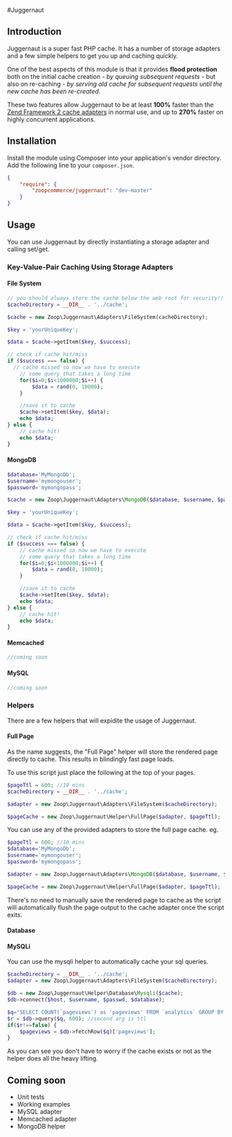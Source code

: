 #Juggernaut

## Introduction

Juggernaut is a super fast PHP cache. It has a number of storage adapters and a few simple helpers to get you up and caching quickly.

One of the best aspects of this module is that it provides **flood protection** both on the initial cache creation - *by queuing subsequent requests* - but also on re-caching - *by serving old cache for subsequent requests until the new cache has been re-created*. 

These two features allow Juggernaut to be at least **100%** faster than the [Zend Framework 2 cache adapters](http://framework.zend.com/manual/2.2/en/modules/zend.cache.storage.adapter.html) in normal use, and up to **270%** faster on highly concurrent applications.

## Installation

Install the module using Composer into your application's vendor directory. Add the following line to your
`composer.json`.

```json
{
    "require": {
        "zoopcommerce/juggernaut": "dev-master"
    }
}
```

## Usage

You can use Juggernaut by directly instantiating a storage adapter and calling set/get.

### Key-Value-Pair Caching Using Storage Adapters
#### File System
```php
// you should always store the cache below the web root for security!!
$cacheDirectory = __DIR__ . '../cache';

$cache = new Zoop\Juggernaut\Adapters\FileSystem(cacheDirectory);

$key = 'yourUniqueKey';

$data = $cache->getItem($key, $success);

// check if cache hit/miss
if ($success === false) {
  // cache missed so now we have to execute
	// some query that takes a long time
	for($i=0;$i<1000000;$i++) {
    	$data = rand(0, 10000);
    }

	//save it to cache
    $cache->setItem($key, $data);
    echo $data;
} else {
	// cache hit!
    echo $data;
}
```
#### MongoDB
```php
$database='MyMongoDb';
$username='mymongouser';
$password='mymongopass';

$cache = new Zoop\Juggernaut\Adapters\MongoDB($database, $username, $password);

$key = 'yourUniqueKey';

$data = $cache->getItem($key, $success);

// check if cache hit/miss
if ($success === false) {
	// cache missed so now we have to execute
	// some query that takes a long time
	for($i=0;$i<1000000;$i++) {
    	$data = rand(0, 10000);
    }

	//save it to cache
    $cache->setItem($key, $data);
    echo $data;
} else {
	// cache hit!
    echo $data;
}
```
#### Memcached
```php
//coming soon
```
#### MySQL
```php
//coming soon
```
### Helpers
There are a few helpers that will expidite the usage of Juggernaut. 
#### Full Page
As the name suggests, the "Full Page" helper will store the rendered page directly to cache. This results in blindingly fast page loads.

To use this script just place the following at the top of your pages.
```php
$pageTtl = 600; //10 mins
$cacheDirectory = __DIR__ . '../cache';

$adapter = new Zoop\Juggernaut\Adapters\FileSystem($cacheDirectory);

$pageCache = new Zoop\Juggernaut\Helper\FullPage($adapter, $pageTtl);
```
You can use any of the provided adapters to store the full page cache. eg.
```php
$pageTtl = 600; //10 mins
$database='MyMongoDb';
$username='mymongouser';
$password='mymongopass';

$adapter = new Zoop\Juggernaut\Adapters\MongoDB($database, $username, $password);

$pageCache = new Zoop\Juggernaut\Helper\FullPage($adapter, $pageTtl);

```
There's no need to manually save the rendered page to cache as the script will automatically flush the page output to the cache adapter once the script exits.
#### Database
#### MySQLi
You can use the mysqli helper to automatically cache your sql queries.
```php
$cacheDirectory = __DIR__ . '../cache';
$adapter = new Zoop\Juggernaut\Adapters\FileSystem($cacheDirectory);

$db = new Zoop\Juggernaut\Helper\Database\Mysqli($cache);
$db->connect($host, $username, $passwd, $database);

$q="SELECT COUNT(`pageviews`) as 'pageviews' FROM `analytics` GROUP BY `date`";
$r = $db->query($q, 600); //second arg is ttl
if($r!==false) {
	$pageviews = $db->fetchRow($q)['pageviews'];
}
```
As you can see you don't have to worry if the cache exists or not as the helper does all the heavy lifting.


## Coming soon
* Unit tests
* Working examples
* MySQL adapter
* Memcached adapter
* MongoDB helper